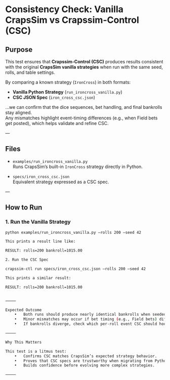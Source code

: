# Consistency Check: Vanilla CrapsSim vs Crapssim-Control (CSC)

## Purpose
This test ensures that **Crapssim-Control (CSC)** produces results consistent with the original **CrapsSim vanilla strategies** when run with the same seed, rolls, and table settings.

By comparing a known strategy (`IronCross`) in both formats:

- **Vanilla Python Strategy** (`run_ironcross_vanilla.py`)
- **CSC JSON Spec** (`iron_cross_csc.json`)

…we can confirm that the dice sequences, bet handling, and final bankrolls stay aligned.  
Any mismatches highlight event-timing differences (e.g., when Field bets get posted), which helps validate and refine CSC.

—

## Files
- `examples/run_ironcross_vanilla.py`  
  Runs CrapsSim’s built-in `IronCross` strategy directly in Python.

- `specs/iron_cross_csc.json`  
  Equivalent strategy expressed as a CSC spec.

—

## How to Run

### 1. Run the Vanilla Strategy
```bash
python examples/run_ironcross_vanilla.py —rolls 200 —seed 42

This prints a result line like:

RESULT: rolls=200 bankroll=1015.00

2. Run the CSC Spec

crapssim-ctl run specs/iron_cross_csc.json —rolls 200 —seed 42

This prints a similar result:

RESULT: rolls=200 bankroll=1015.00


⸻

Expected Outcome
	•	Both runs should produce nearly identical bankrolls when seeded the same.
	•	Minor mismatches may occur if bet timing (e.g., Field bets) differs between engines.
	•	If bankrolls diverge, check which per-roll event CSC should hook into (pre_roll, roll, or dice_rolled) and adjust the JSON spec accordingly.

⸻

Why This Matters

This test is a litmus test:
	•	Confirms CSC matches CrapsSim’s expected strategy behavior.
	•	Proves that CSC specs are trustworthy when migrating from Python scripts to JSON.
	•	Builds confidence before evolving more complex strategies.

⸻